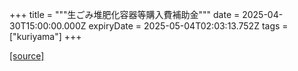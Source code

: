 +++
title = """生ごみ堆肥化容器等購入費補助金"""
date = 2025-04-30T15:00:00.000Z
expiryDate = 2025-05-04T02:03:13.752Z
tags = ["kuriyama"]
+++


[[source]](https://www.town.kuriyama.hokkaido.jp/soshiki/45/28246.html)
